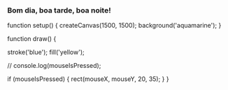 ### Bom dia, boa tarde, boa noite!

<!--
**AugustoSus26/AugustoSus26** is a ✨ _special_ ✨ repository because its `README.md` (this file) appears on your GitHub profile.

Here are some ideas to get you started:

- 🔭 I’m currently working on ...
- 🌱 I’m currently learning ...
- 👯 I’m looking to collaborate on ...
- 🤔 I’m looking for help with ...
- 💬 Ask me about ...
- 📫 How to reach me: ...
- 😄 Pronouns: ...
- ⚡ Fun fact: ...
-->
function setup() {
  createCanvas(1500, 1500);
  background('aquamarine');
}

function draw() {

stroke('blue');
fill('yellow');
  
  // console.log(mouseIsPressed);
  
  if (mouseIsPressed) {
    rect(mouseX, mouseY, 20, 35);
  }
}
